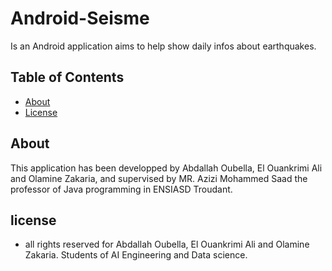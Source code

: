 # Android-Seisme
Is an Android application aims to help show daily infos about earthquakes.

## Table of Contents

- [About](#about)
- [License](#license)

## About

This application has been developped by Abdallah Oubella, El Ouankrimi Ali and Olamine Zakaria, and supervised by MR. Azizi Mohammed Saad the professor of Java programming in ENSIASD Troudant. 

## license
- all rights reserved for Abdallah Oubella, El Ouankrimi Ali and Olamine Zakaria. Students of AI Engineering and Data science.
